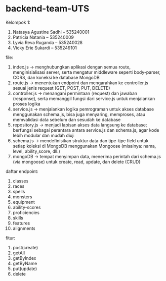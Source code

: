 # backend-team-UTS
Kelompok 1:
1. Natasya Agustine Sadhi – 535240001 
2. Patricia Natania – 535240009 
3. Lyvia Reva Ruganda – 535240028 
4. Vicky Erie Sukardi – 535249101 

file:
1. index.js → menghubungkan aplikasi dengan semua route, menginisialisasi server, serta mengatur middleware seperti body-parser, CORS, dan koneksi ke database MongoDB
2. route.js → menentukan endpoint dan mengarahkan ke controller.js sesuai jenis request (GET, POST, PUT, DELETE)
3. controller.js → menangani permintaan (request) dan jawaban (response), serta memanggil fungsi dari service.js untuk menjalankan proses logika
4. service.js → menjalankan logika pemrograman untuk akses database menggunakan schema.js, bisa juga menyaring, memproses, atau memvalidasi data sebelum dan sesudah ke database
5. repository.js → menjadi lapisan akses data langsung ke database; berfungsi sebagai perantara antara service.js dan schema.js, agar kode lebih modular dan mudah diuji
6. schema.js → mendefinisikan struktur data dan tipe-tipe field untuk setiap koleksi di MongoDB menggunakan Mongoose (misalnya: nama, level, ability_score, dll.)
7. mongoDB → tempat menyimpan data, menerima perintah dari schema.js (via mongoose) untuk create, read, update, dan delete (CRUD)  

daftar endpoint:
1. classes
2. races
3. spells
4. monsters
5. equipment
6. ability-scores
7. proficiencies
8. skills
9. features
10. alignments

fitur:
1. post(create)
2. getAll
3. getByIndex
4. getByName
5. put(update)
6. delete
